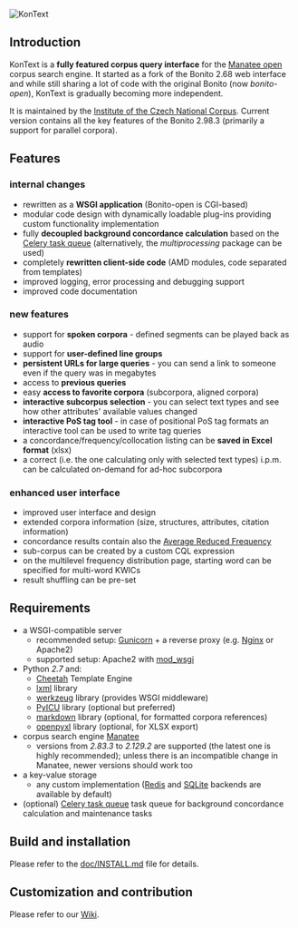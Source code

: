 ![KonText](https://kontext.korpus.cz/files/themes/default/kontext-logo.png)

Introduction
------------

KonText is a **fully featured corpus query interface** for the [Manatee open](http://nlp.fi.muni.cz/trac/noske)
corpus search engine. It started as a fork of the Bonito 2.68 web interface and while still sharing
a lot of code with the original Bonito (now *bonito-open*), KonText is gradually becoming more independent.

It is maintained by the
[Institute of the Czech National Corpus](http://ucnk.ff.cuni.cz/).
Current version contains all the key features of the Bonito 2.98.3 (primarily a support for parallel
corpora).

Features
--------

### internal changes

* rewritten as a **WSGI application** (Bonito-open is CGI-based)
* modular code design with dynamically loadable plug-ins providing custom functionality implementation
* fully **decoupled background concordance calculation** based on the [Celery task queue](http://www.celeryproject.org/)  (alternatively, the *multiprocessing* package can be used)
* completely **rewritten client-side code** (AMD modules, code separated from templates)
* improved logging, error processing and debugging support
* improved code documentation

### new features

* support for **spoken corpora** - defined segments can be played back as audio
* support for **user-defined line groups**
* **persistent URLs for large queries** - you can send a link to someone even if the query was in megabytes
* access to **previous queries**
* easy **access to favorite corpora** (subcorpora, aligned corpora)
* **interactive subcorpus selection** - you can select text types and see how other attributes' available values changed
* **interactive PoS tag tool** - in case of positional PoS tag formats an interactive tool can be used to write tag queries
* a concordance/frequency/collocation listing can be **saved in Excel format** (xlsx)
* a correct (i.e. the one calculating only with selected text types) i.p.m. can be calculated on-demand for ad-hoc subcorpora

### enhanced user interface

* improved user interface and design
* extended corpora information (size, structures, attributes, citation information)
* concordance results contain also the [Average Reduced Frequency](http://lrec.elra.info/proceedings/lrec2006/pdf/11_pdf.pdf)
* sub-corpus can be created by a custom CQL expression
* on the multilevel frequency distribution page, starting word can be specified for multi-word KWICs
* result shuffling can be pre-set


Requirements
------------

* a WSGI-compatible server
    * recommended setup: [Gunicorn](http://gunicorn.org/) + a reverse proxy (e.g. [Nginx](http://nginx.org/) or Apache2)
    * supported setup: Apache2 with [mod_wsgi](https://code.google.com/p/modwsgi/)
* Python *2.7* and:
    * [Cheetah](http://www.cheetahtemplate.org/) Template Engine
    * [lxml](http://lxml.de/) library
    * [werkzeug](http://werkzeug.pocoo.org/) library (provides WSGI middleware)
    * [PyICU](https://pypi.python.org/pypi/PyICU) library (optional but preferred)
    * [markdown](https://pypi.python.org/pypi/Markdown) library (optional, for formatted corpora references)
    * [openpyxl](https://pythonhosted.org/openpyxl/) library (optional, for XLSX export)
* corpus search engine [Manatee](http://nlp.fi.muni.cz/trac/noske)
    * versions from *2.83.3* to *2.129.2* are supported (the latest one is highly recommended); unless there is an incompatible change in Manatee, newer versions should work too
* a key-value storage
    * any custom implementation ([Redis](http://redis.io/) and [SQLite](https://sqlite.org/) backends are available by default) 
* (optional) [Celery task queue](http://www.celeryproject.org/) task queue for background concordance calculation and maintenance tasks


Build and installation
-----------------------

Please refer to the [doc/INSTALL.md](doc/INSTALL.md) file for details.


Customization and contribution
------------------------------

Please refer to our [Wiki](https://github.com/czcorpus/kontext/wiki/Development-and-customization).
